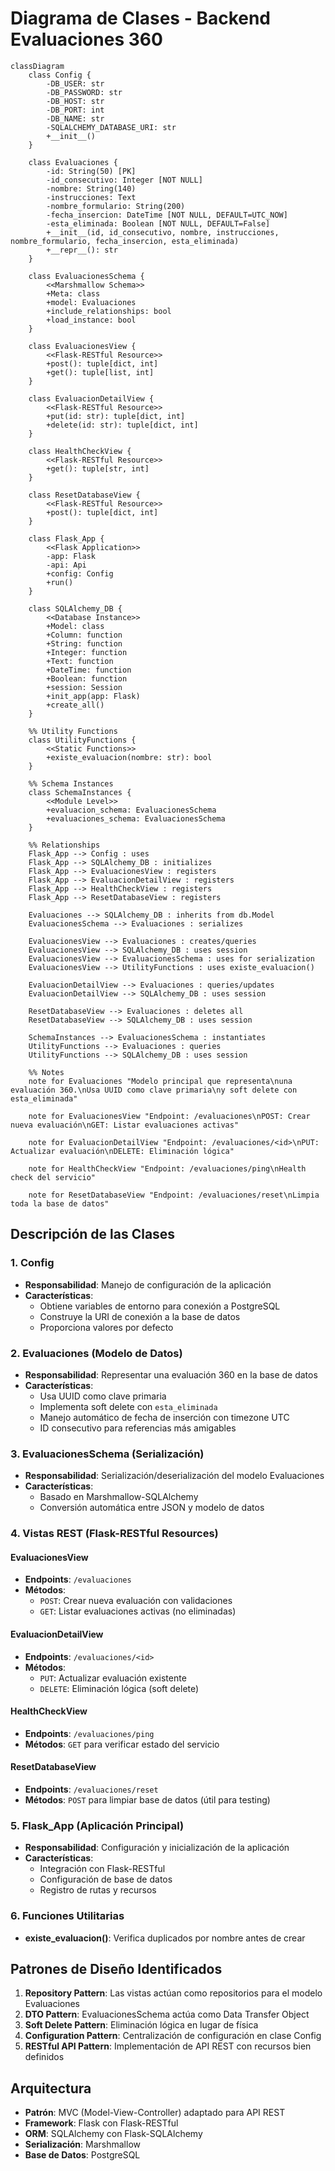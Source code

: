 # Diagrama de Clases - Backend Evaluaciones 360

```mermaid
classDiagram
    class Config {
        -DB_USER: str
        -DB_PASSWORD: str
        -DB_HOST: str
        -DB_PORT: int
        -DB_NAME: str
        -SQLALCHEMY_DATABASE_URI: str
        +__init__()
    }

    class Evaluaciones {
        -id: String(50) [PK]
        -id_consecutivo: Integer [NOT NULL]
        -nombre: String(140)
        -instrucciones: Text
        -nombre_formulario: String(200)
        -fecha_insercion: DateTime [NOT NULL, DEFAULT=UTC_NOW]
        -esta_eliminada: Boolean [NOT NULL, DEFAULT=False]
        +__init__(id, id_consecutivo, nombre, instrucciones, nombre_formulario, fecha_insercion, esta_eliminada)
        +__repr__(): str
    }

    class EvaluacionesSchema {
        <<Marshmallow Schema>>
        +Meta: class
        +model: Evaluaciones
        +include_relationships: bool
        +load_instance: bool
    }

    class EvaluacionesView {
        <<Flask-RESTful Resource>>
        +post(): tuple[dict, int]
        +get(): tuple[list, int]
    }

    class EvaluacionDetailView {
        <<Flask-RESTful Resource>>
        +put(id: str): tuple[dict, int]
        +delete(id: str): tuple[dict, int]
    }

    class HealthCheckView {
        <<Flask-RESTful Resource>>
        +get(): tuple[str, int]
    }

    class ResetDatabaseView {
        <<Flask-RESTful Resource>>
        +post(): tuple[dict, int]
    }

    class Flask_App {
        <<Flask Application>>
        -app: Flask
        -api: Api
        +config: Config
        +run()
    }

    class SQLAlchemy_DB {
        <<Database Instance>>
        +Model: class
        +Column: function
        +String: function
        +Integer: function
        +Text: function
        +DateTime: function
        +Boolean: function
        +session: Session
        +init_app(app: Flask)
        +create_all()
    }

    %% Utility Functions
    class UtilityFunctions {
        <<Static Functions>>
        +existe_evaluacion(nombre: str): bool
    }

    %% Schema Instances
    class SchemaInstances {
        <<Module Level>>
        +evaluacion_schema: EvaluacionesSchema
        +evaluaciones_schema: EvaluacionesSchema
    }

    %% Relationships
    Flask_App --> Config : uses
    Flask_App --> SQLAlchemy_DB : initializes
    Flask_App --> EvaluacionesView : registers
    Flask_App --> EvaluacionDetailView : registers
    Flask_App --> HealthCheckView : registers
    Flask_App --> ResetDatabaseView : registers
    
    Evaluaciones --> SQLAlchemy_DB : inherits from db.Model
    EvaluacionesSchema --> Evaluaciones : serializes
    
    EvaluacionesView --> Evaluaciones : creates/queries
    EvaluacionesView --> SQLAlchemy_DB : uses session
    EvaluacionesView --> EvaluacionesSchema : uses for serialization
    EvaluacionesView --> UtilityFunctions : uses existe_evaluacion()
    
    EvaluacionDetailView --> Evaluaciones : queries/updates
    EvaluacionDetailView --> SQLAlchemy_DB : uses session
    
    ResetDatabaseView --> Evaluaciones : deletes all
    ResetDatabaseView --> SQLAlchemy_DB : uses session
    
    SchemaInstances --> EvaluacionesSchema : instantiates
    UtilityFunctions --> Evaluaciones : queries
    UtilityFunctions --> SQLAlchemy_DB : uses session

    %% Notes
    note for Evaluaciones "Modelo principal que representa\nuna evaluación 360.\nUsa UUID como clave primaria\ny soft delete con esta_eliminada"
    
    note for EvaluacionesView "Endpoint: /evaluaciones\nPOST: Crear nueva evaluación\nGET: Listar evaluaciones activas"
    
    note for EvaluacionDetailView "Endpoint: /evaluaciones/<id>\nPUT: Actualizar evaluación\nDELETE: Eliminación lógica"
    
    note for HealthCheckView "Endpoint: /evaluaciones/ping\nHealth check del servicio"
    
    note for ResetDatabaseView "Endpoint: /evaluaciones/reset\nLimpia toda la base de datos"
```

## Descripción de las Clases

### 1. **Config**
- **Responsabilidad**: Manejo de configuración de la aplicación
- **Características**: 
  - Obtiene variables de entorno para conexión a PostgreSQL
  - Construye la URI de conexión a la base de datos
  - Proporciona valores por defecto

### 2. **Evaluaciones** (Modelo de Datos)
- **Responsabilidad**: Representar una evaluación 360 en la base de datos
- **Características**:
  - Usa UUID como clave primaria
  - Implementa soft delete con `esta_eliminada`
  - Manejo automático de fecha de inserción con timezone UTC
  - ID consecutivo para referencias más amigables

### 3. **EvaluacionesSchema** (Serialización)
- **Responsabilidad**: Serialización/deserialización del modelo Evaluaciones
- **Características**:
  - Basado en Marshmallow-SQLAlchemy
  - Conversión automática entre JSON y modelo de datos

### 4. **Vistas REST (Flask-RESTful Resources)**

#### **EvaluacionesView**
- **Endpoints**: `/evaluaciones`
- **Métodos**: 
  - `POST`: Crear nueva evaluación con validaciones
  - `GET`: Listar evaluaciones activas (no eliminadas)

#### **EvaluacionDetailView**
- **Endpoints**: `/evaluaciones/<id>`
- **Métodos**: 
  - `PUT`: Actualizar evaluación existente
  - `DELETE`: Eliminación lógica (soft delete)

#### **HealthCheckView**
- **Endpoints**: `/evaluaciones/ping`
- **Métodos**: `GET` para verificar estado del servicio

#### **ResetDatabaseView**
- **Endpoints**: `/evaluaciones/reset`
- **Métodos**: `POST` para limpiar base de datos (útil para testing)

### 5. **Flask_App** (Aplicación Principal)
- **Responsabilidad**: Configuración y inicialización de la aplicación
- **Características**:
  - Integración con Flask-RESTful
  - Configuración de base de datos
  - Registro de rutas y recursos

### 6. **Funciones Utilitarias**
- **existe_evaluacion()**: Verifica duplicados por nombre antes de crear

## Patrones de Diseño Identificados

1. **Repository Pattern**: Las vistas actúan como repositorios para el modelo Evaluaciones
2. **DTO Pattern**: EvaluacionesSchema actúa como Data Transfer Object
3. **Soft Delete Pattern**: Eliminación lógica en lugar de física
4. **Configuration Pattern**: Centralización de configuración en clase Config
5. **RESTful API Pattern**: Implementación de API REST con recursos bien definidos

## Arquitectura

- **Patrón**: MVC (Model-View-Controller) adaptado para API REST
- **Framework**: Flask con Flask-RESTful
- **ORM**: SQLAlchemy con Flask-SQLAlchemy
- **Serialización**: Marshmallow
- **Base de Datos**: PostgreSQL
